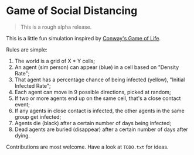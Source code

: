 # Game of Social Distancing

> This is a rough alpha release.

This is a little fun simulation inspired by [Conway's Game of Life](https://en.wikipedia.org/wiki/Conway%27s_Game_of_Life).
  
Rules are simple:
1. The world is a grid of X * Y cells;
1. An agent (sim person) can appear (blue) in a cell based on "Density Rate";
1. That agent has a percentage chance of being infected (yellow), "Initial Infected Rate";
1. Each agent can move in 9 possible directions, picked at random;
1. If two or more agents end up on the same cell, that's a close contact event;
1. If any agents in close contact is infected, the other agents in the same group get infected;
1. Agents die (black) after a certain number of days being infected;
1. Dead agents are buried (disappear) after a certain number of days after dying.

Contributions are most welcome. Have a look at `TODO.txt` for ideas.
